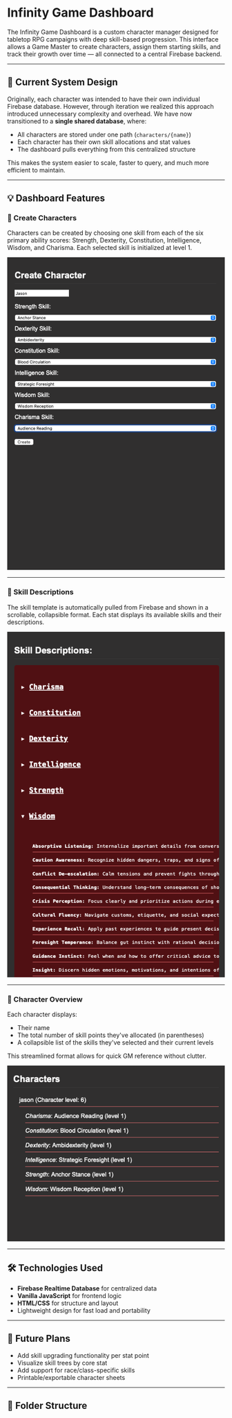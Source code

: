 # Infinity Game Dashboard

The Infinity Game Dashboard is a custom character manager designed for tabletop RPG campaigns with deep skill-based progression. This interface allows a Game Master to create characters, assign them starting skills, and track their growth over time — all connected to a central Firebase backend.

---

## 📌 Current System Design

Originally, each character was intended to have their own individual Firebase database. However, through iteration we realized this approach introduced unnecessary complexity and overhead. We have now transitioned to a **single shared database**, where:

- All characters are stored under one path (`characters/{name}`)
- Each character has their own skill allocations and stat values
- The dashboard pulls everything from this centralized structure

This makes the system easier to scale, faster to query, and much more efficient to maintain.

---

## 💡 Dashboard Features

### 🔧 Create Characters

Characters can be created by choosing one skill from each of the six primary ability scores: Strength, Dexterity, Constitution, Intelligence, Wisdom, and Charisma. Each selected skill is initialized at level 1.

![Create Character](images/create_character.png)

---

### 📖 Skill Descriptions

The skill template is automatically pulled from Firebase and shown in a scrollable, collapsible format. Each stat displays its available skills and their descriptions.

![Skill Descriptions](images/skill_descriptions.png)

---

### 🧙 Character Overview

Each character displays:
- Their name
- The total number of skill points they've allocated (in parentheses)
- A collapsible list of the skills they've selected and their current levels

This streamlined format allows for quick GM reference without clutter.

![Character Sheet](images/jason_improved.png)

---

## 🛠 Technologies Used

- **Firebase Realtime Database** for centralized data
- **Vanilla JavaScript** for frontend logic
- **HTML/CSS** for structure and layout
- Lightweight design for fast load and portability

---

## 🚧 Future Plans

- Add skill upgrading functionality per stat point
- Visualize skill trees by core stat
- Add support for race/class-specific skills
- Printable/exportable character sheets

---

## 📁 Folder Structure
